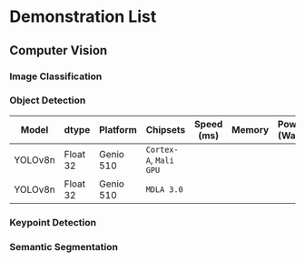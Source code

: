 # Demonstration List

## Computer Vision
### Image Classification
### Object Detection

| Model   |    dtype   |     Platform     |        Chipsets         |    Speed (ms) |     Memory    |  Power (Watt) |     Temp (°C)    |
|---------|------------|------------------|-------------------------|---------------|---------------|---------------|------------------|
| YOLOv8n |  Float 32  |    Genio 510      | `Cortex-A`, `Mali GPU` |               |               |               |                  |
| YOLOv8n |  Float 32  |    Genio 510      | `MDLA 3.0`             |               |               |               |                  |

### Keypoint Detection
### Semantic Segmentation
